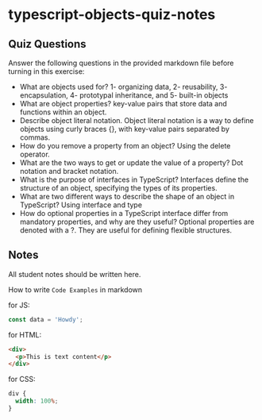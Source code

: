# typescript-objects-quiz-notes

## Quiz Questions

Answer the following questions in the provided markdown file before turning in this exercise:

- What are objects used for?
  1- organizing data, 2- reusability, 3- encapsulation, 4- prototypal inheritance, and 5- built-in objects
- What are object properties?
  key-value pairs that store data and functions within an object.
- Describe object literal notation.
  Object literal notation is a way to define objects using curly braces {}, with key-value pairs separated by commas.
- How do you remove a property from an object?
  Using the delete operator.
- What are the two ways to get or update the value of a property?
  Dot notation and bracket notation.
- What is the purpose of interfaces in TypeScript?
  Interfaces define the structure of an object, specifying the types of its properties.
- What are two different ways to describe the shape of an object in TypeScript?
  Using interface and type
- How do optional properties in a TypeScript interface differ from mandatory properties, and why are they useful?
  Optional properties are denoted with a ?. They are useful for defining flexible structures.

## Notes

All student notes should be written here.

How to write `Code Examples` in markdown

for JS:

```javascript
const data = 'Howdy';
```

for HTML:

```html
<div>
  <p>This is text content</p>
</div>
```

for CSS:

```css
div {
  width: 100%;
}
```

